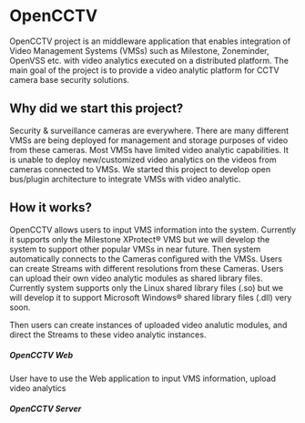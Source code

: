 OpenCCTV
========
OpenCCTV project is an middleware application that enables integration of Video Management Systems (VMSs) such as Milestone, Zoneminder, OpenVSS etc. with video analytics executed on a distributed platform.
The main goal of the project is to provide a video analytic platform for CCTV camera base security solutions.

Why did we start this project?
------------------------------
Security & surveillance cameras are everywhere. There are many different VMSs are being deployed for management and storage purposes of video from these cameras.
Most VMSs have limited video analytic capabilities.
It is unable to deploy new/customized video analytics on the videos from cameras connected to VMSs.
We started this project to develop open bus/plugin architecture to integrate VMSs with video analytic.

How it works?
-------------
OpenCCTV allows users to input VMS information into the system. Currently it supports only the Milestone XProtect® VMS but we will develop the system to support other popular VMSs in near future.
Then system automatically connects to the Cameras configured with the VMSs.
Users can create Streams with different resolutions from these Cameras.
Users can upload their own video analytic modules as shared library files. Currently system supports only the Linux shared library files (.so) but we will develop it to support Microsoft Windows® shared library files (.dll) very soon.

Then users can create instances of uploaded video analutic modules, and direct the Streams to these video analytic instances.

##### OpenCCTV Web
User have to use the Web application to input VMS information, upload video analytics
##### OpenCCTV Server

